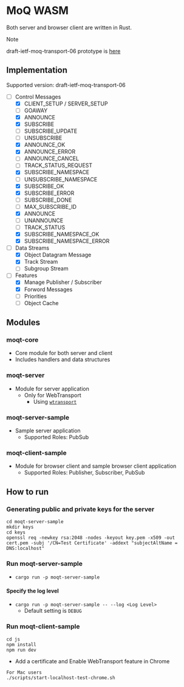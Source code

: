 # MoQ WASM

Both server and browser client are written in Rust.

> [!NOTE]
> draft-ietf-moq-transport-06 prototype is [here](https://github.com/nttcom/moq-wasm/tree/draft-06)

## Implementation

Supported version: draft-ietf-moq-transport-06

- [ ] Control Messages
  - [x] CLIENT_SETUP / SERVER_SETUP
  - [ ] GOAWAY
  - [x] ANNOUNCE
  - [x] SUBSCRIBE
  - [ ] SUBSCRIBE_UPDATE
  - [ ] UNSUBSCRIBE
  - [x] ANNOUNCE_OK
  - [x] ANNOUNCE_ERROR
  - [ ] ANNOUNCE_CANCEL
  - [ ] TRACK_STATUS_REQUEST
  - [x] SUBSCRIBE_NAMESPACE
  - [ ] UNSUBSCRIBE_NAMESPACE
  - [x] SUBSCRIBE_OK
  - [x] SUBSCRIBE_ERROR
  - [ ] SUBSCRIBE_DONE
  - [ ] MAX_SUBSCRIBE_ID
  - [x] ANNOUNCE
  - [ ] UNANNOUNCE
  - [ ] TRACK_STATUS
  - [x] SUBSCRIBE_NAMESPACE_OK
  - [x] SUBSCRIBE_NAMESPACE_ERROR
- [ ] Data Streams
  - [x] Object Datagram Message
  - [x] Track Stream
  - [ ] Subgroup Stream
- [ ] Features
  - [x] Manage Publisher / Subscriber
  - [x] Forword Messages
  - [ ] Priorities
  - [ ] Object Cache

## Modules

### moqt-core

- Core module for both server and client
- Includes handlers and data structures

### moqt-server

- Module for server application
  - Only for WebTransport
    - Using [`wtransport`](https://github.com/BiagioFesta/wtransport)

### moqt-server-sample

- Sample server application
  - Supported Roles: PubSub

### moqt-client-sample

- Module for browser client and sample browser client application
  - Supported Roles: Publisher, Subscriber, PubSub

## How to run

### Generating public and private keys for the server

```shell
cd moqt-server-sample
mkdir keys
cd keys
openssl req -newkey rsa:2048 -nodes -keyout key.pem -x509 -out cert.pem -subj '/CN=Test Certificate' -addext "subjectAltName = DNS:localhost"

```

### Run moqt-server-sample

- `cargo run -p moqt-server-sample`

#### Specify the log level

- `cargo run -p moqt-server-sample -- --log <Log Level>`
  - Default setting is `DEBUG`

### Run moqt-client-sample

```shell
cd js
npm install
npm run dev
```

- Add a certificate and Enable WebTransport feature in Chrome

```shell
For Mac users
./scripts/start-localhost-test-chrome.sh
```
